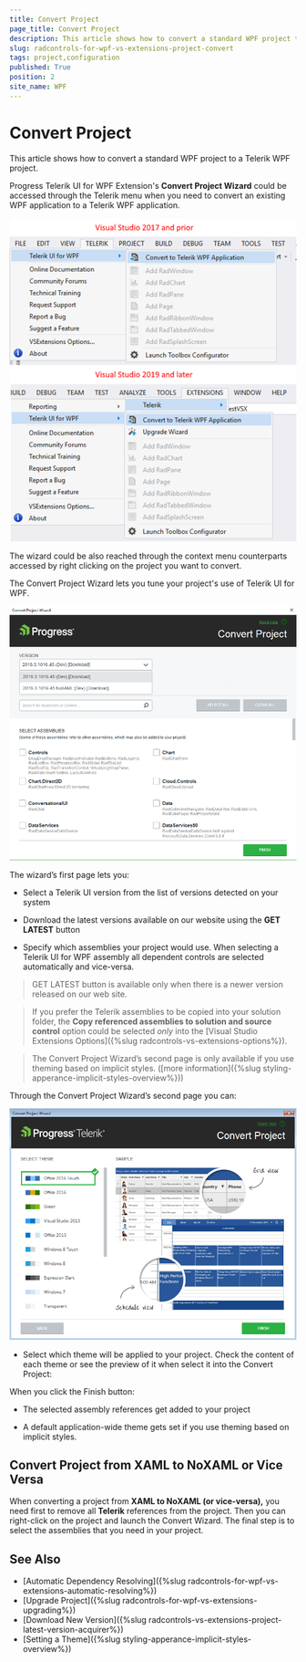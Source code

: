 ```yaml
---
title: Convert Project
page_title: Convert Project
description: This article shows how to convert a standard WPF project to a Progress Telerik WPF project.
slug: radcontrols-for-wpf-vs-extensions-project-convert
tags: project,configuration
published: True
position: 2
site_name: WPF
---
```


# Convert Project

This article shows how to convert a standard WPF project to a Telerik WPF project.

Progress Telerik UI for WPF Extension's __Convert Project Wizard__ could be accessed through the Telerik menu when you need to convert an existing WPF application to a Telerik WPF application.

![VSExtentions WPF Overview Menu Convert](images/VSExtentions_WPF_OverviewMenuConvert.png)

The wizard could be also reached through the context menu counterparts accessed by right clicking on the project you want to convert. 

The Convert Project Wizard lets you tune your project's use of Telerik UI for WPF.

![Project Configuration Wizard](images/VSExtensions_WPF_ProjectConvertWizard.png)

The wizard’s first page lets you:        

* Select a Telerik UI version from the list of versions detected on your system

* Download the latest versions available on our website using the __GET LATEST__ button

* Specify which assemblies your project would use. When selecting a Telerik UI for WPF assembly all dependent controls are selected automatically and vice-versa.

>GET LATEST button is available only when there is a newer version released on our web site.
<!-- -->

>If you prefer the Telerik assemblies to be copied into your solution folder, the **Copy referenced assemblies to solution and source control** option could be selected *only* into the [Visual Studio Extensions Options]({%slug radcontrols-vs-extensions-options%}).
<!-- -->
  
>The Convert Project Wizard’s second page is only available if you use theming based on implicit styles. ([more information]({%slug styling-apperance-implicit-styles-overview%}))        

Through the Convert Project Wizard’s second page you can:

![VSExtensions WPF Project Config Wizard Step 2](images/VSExtensions_WPF_ProjectConvert_Themes.png)      

* Select which theme will be applied to your project. Check the content of each theme or see the preview of it when select it into the Convert Project:            

When you click the Finish button:        

* The selected assembly references get added to your project         

* A default application-wide theme gets set if you use theming based on implicit styles.

## Convert Project from XAML to NoXAML or Vice Versa

When converting a project from __XAML to NoXAML (or vice-versa),__ you need first to remove all __Telerik__ references from the project. Then you can right-click on the project and launch the Convert Wizard. The final step is to select the assemblies that you need in your project.

## See Also  
 * [Automatic Dependency Resolving]({%slug radcontrols-for-wpf-vs-extensions-automatic-resolving%})
 * [Upgrade Project]({%slug radcontrols-for-wpf-vs-extensions-upgrading%})
 * [Download New Version]({%slug radcontrols-vs-extensions-project-latest-version-acquirer%})
 * [Setting a Theme]({%slug styling-apperance-implicit-styles-overview%})